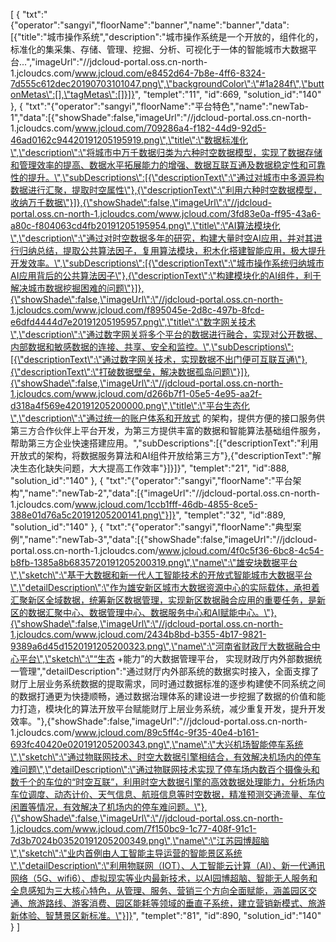 [
	{
		"txt":"{\"operator\":\"sangyi\",\"floorName\":\"banner\",\"name\":\"banner\",\"data\":[{\"title\":\"城市操作系统\",\"description\":\"城市操作系统是一个开放的，组件化的，标准化的集采集、存储、管理、挖掘、分析、可视化于一体的智能城市大数据平台...\",\"imageUrl\":\"//jdcloud-portal.oss.cn-north-1.jcloudcs.com/www.jcloud.com/e8452d64-7b8e-4ff6-8324-7d555c612dec20190703101047.png\",\"backgroundColor\":\"#1a284f\",\"buttonMetas\":[],\"tagMetas\":[]}]}",
		"templet":"11",
		"id":669,
		"solution_id":"140"
	},
	{
		"txt":"{\"operator\":\"sangyi\",\"floorName\":\"平台特色\",\"name\":\"newTab-1\",\"data\":[{\"showShade\":false,\"imageUrl\":\"//jdcloud-portal.oss.cn-north-1.jcloudcs.com/www.jcloud.com/709286a4-f182-44d9-92d5-46ad0162c94420191205195919.png\",\"title\":\"数据标准化\",\"description\":\"将城市中万千数据归类为六种时空数据模型，实现了数据存储和管理效率的提高、数据水平拓展能力的增强、数据互联互通及数据稳定性和可靠性的提升。\",\"subDescriptions\":[{\"descriptionText\":\"通过对城市中多源异构数据进行汇聚，提取时空属性\"},{\"descriptionText\":\"利用六种时空数据模型，收纳万千数据\"}]},{\"showShade\":false,\"imageUrl\":\"//jdcloud-portal.oss.cn-north-1.jcloudcs.com/www.jcloud.com/3fd83e0a-ff95-43a6-a80c-f804063cd4fb20191205195954.png\",\"title\":\"AI算法模块化\",\"description\":\"通过对时空数据多年的研究，构建大量时空AI应用，并对其进行归纳总结，提取公共算法因子，复用算法模块，积木化搭建智能应用，极大提升开发效率。\",\"subDescriptions\":[{\"descriptionText\":\"城市操作系统归纳城市AI应用背后的公共算法因子\"},{\"descriptionText\":\"构建模块化的AI组件，利于解决城市数据挖掘困难的问题\"}]},{\"showShade\":false,\"imageUrl\":\"//jdcloud-portal.oss.cn-north-1.jcloudcs.com/www.jcloud.com/f895045e-2d8c-497b-8fcd-e6dfd4444d7e20191205195957.png\",\"title\":\"数字网关技术\",\"description\":\"通过数字网关将多个平台的数据进行融合，实现对公开数据、内部数据和敏感数据的连接、共享、安全和监控。\",\"subDescriptions\":[{\"descriptionText\":\"通过数字网关技术，实现数据不出门便可互联互通\"},{\"descriptionText\":\"打破数据壁垒，解决数据孤岛问题\"}]},{\"showShade\":false,\"imageUrl\":\"//jdcloud-portal.oss.cn-north-1.jcloudcs.com/www.jcloud.com/d266b7f1-05e5-4e95-aa2f-d318a4f569e420191205200000.png\",\"title\":\"平台生态化\",\"description\":\"通过统一的账户体系和开放式 的架构，提供方便的接口服务供第三方合作伙伴上平台开发，为第三方提供丰富的数据和智能算法基础组件服务，帮助第三方企业快速搭建应用。\",\"subDescriptions\":[{\"descriptionText\":\"利用开放式的架构，将数据服务算法和AI组件开放给第三方\"},{\"descriptionText\":\"解决生态化缺失问题，大大提高工作效率\"}]}]}",
		"templet":"21",
		"id":888,
		"solution_id":"140"
	},
	{
		"txt":"{\"operator\":\"sangyi\",\"floorName\":\"平台架构\",\"name\":\"newTab-2\",\"data\":[{\"imageUrl\":\"//jdcloud-portal.oss.cn-north-1.jcloudcs.com/www.jcloud.com/1ccb1fff-46db-4855-8ce5-388e01d76a5c20191205200141.png\"}]}",
		"templet":"32",
		"id":889,
		"solution_id":"140"
	},
	{
		"txt":"{\"operator\":\"sangyi\",\"floorName\":\"典型案例\",\"name\":\"newTab-3\",\"data\":[{\"showShade\":false,\"imageUrl\":\"//jdcloud-portal.oss.cn-north-1.jcloudcs.com/www.jcloud.com/4f0c5f36-6bc8-4c54-b8fb-1385a8b6835720191205200319.png\",\"name\":\"雄安块数据平台\",\"sketch\":\"基于大数据和新一代人工智能技术的开放式智能城市大数据平台\",\"detailDescription\":\"作为雄安新区城市大数据资源中心的实际载体，承担着汇聚新区全域数据，统筹新区数据管理，实现新区数据融合应用的重要任务，是新区的数据汇聚中心、数据管理中心、数据服务中心和AI赋能中心。\"},{\"showShade\":false,\"imageUrl\":\"//jdcloud-portal.oss.cn-north-1.jcloudcs.com/www.jcloud.com/2434b8bd-b355-4b17-9821-9389a6d45d1520191205200323.png\",\"name\":\"河南省财政厅大数据融合中心平台\",\"sketch\":\"“生态 +能力”的大数据管理平台， 实现财政厅内外部数据统一管理\",\"detailDescription\":\"通过财厅内外部系统的数据实时接入，全面支撑了财厅上层业务系统数据的提取需求，同时通过数据标准的逐步构建使不同系统之间的数据打通更为快捷顺畅，通过数据治理体系的建设进一步挖掘了数据的价值和能力打造，模块化的算法开放平台赋能财厅上层业务系统，减少重复开发，提升开发效率。\"},{\"showShade\":false,\"imageUrl\":\"//jdcloud-portal.oss.cn-north-1.jcloudcs.com/www.jcloud.com/89c5ff4c-9f35-40e4-b161-693fc40420e020191205200343.png\",\"name\":\"大兴机场智能停车系统\",\"sketch\":\"通过物联网技术、时空大数据引擎相结合，有效解决机场内的停车难问题\",\"detailDescription\":\"通过物联网技术实现了停车场内数百个摄像头和数千个的车位的“时空互联”，利用时空大数据引擎的高效数据处理能力，分析场内车位调度、动态计价、天气信息、航班信息等时空数据，精准预测交通流量、车位闲置等情况，有效解决了机场内的停车难问题。\"},{\"showShade\":false,\"imageUrl\":\"//jdcloud-portal.oss.cn-north-1.jcloudcs.com/www.jcloud.com/7f150bc9-1c77-408f-91c1-7d3b7024b03520191205200349.png\",\"name\":\"江苏园博超脑\",\"sketch\":\"业内首例由人工智能主导运营的智能景区系统\",\"detailDescription\":\"利用物联网（IOT）、人工智能云计算（AI）、新一代通讯网络（5G、wifi6）、虚拟现实等业内最新技术，以AI园博超脑、智能无人服务和全息感知为三大核心特色，从管理、服务、营销三个方向全面赋能，涵盖园区交通、旅游路线、游客消费、园区能耗等领域的垂直子系统，建立营销新模式、旅游新体验、智慧景区新标准。\"}]}",
		"templet":"81",
		"id":890,
		"solution_id":"140"
	}
]